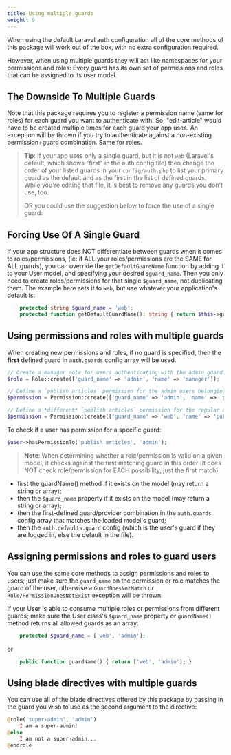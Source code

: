 ```yaml
---
title: Using multiple guards
weight: 9
---
```


When using the default Laravel auth configuration all of the core methods of this package will work out of the box, with no extra configuration required.

However, when using multiple guards they will act like namespaces for your permissions and roles: Every guard has its own set of permissions and roles that can be assigned to its user model.

## The Downside To Multiple Guards

Note that this package requires you to register a permission name (same for roles) for each guard you want to authenticate with. So, "edit-article" would have to be created multiple times for each guard your app uses. An exception will be thrown if you try to authenticate against a non-existing permission+guard combination. Same for roles.

> **Tip**: If your app uses only a single guard, but it is not `web` (Laravel's default, which shows "first" in the auth config file) then change the order of your listed guards in your `config/auth.php` to list your primary guard as the default and as the first in the list of defined guards. While you're editing that file, it is best to remove any guards you don't use, too.
> 
> OR you could use the suggestion below to force the use of a single guard:

## Forcing Use Of A Single Guard

If your app structure does NOT differentiate between guards when it comes to roles/permissions, (ie: if ALL your roles/permissions are the SAME for ALL guards), you can override the `getDefaultGuardName` function by adding it to your User model, and specifying your desired `$guard_name`. Then you only need to create roles/permissions for that single `$guard_name`, not duplicating them. The example here sets it to `web`, but use whatever your application's default is:

```php
    protected string $guard_name = 'web';
    protected function getDefaultGuardName(): string { return $this->guard_name; }
````


## Using permissions and roles with multiple guards

When creating new permissions and roles, if no guard is specified, then the **first** defined guard in `auth.guards` config array will be used. 

```php
// Create a manager role for users authenticating with the admin guard:
$role = Role::create(['guard_name' => 'admin', 'name' => 'manager']);

// Define a `publish articles` permission for the admin users belonging to the admin guard
$permission = Permission::create(['guard_name' => 'admin', 'name' => 'publish articles']);

// Define a *different* `publish articles` permission for the regular users belonging to the web guard
$permission = Permission::create(['guard_name' => 'web', 'name' => 'publish articles']);
```

To check if a user has permission for a specific guard:

```php
$user->hasPermissionTo('publish articles', 'admin');
```

> **Note**: When determining whether a role/permission is valid on a given model, it checks against the first matching guard in this order (it does NOT check role/permission for EACH possibility, just the first match):
- first the guardName() method if it exists on the model (may return a string or array);
- then the `$guard_name` property if it exists on the model (may return a string or array);
- then the first-defined guard/provider combination in the `auth.guards` config array that matches the loaded model's guard;
- then the `auth.defaults.guard` config (which is the user's guard if they are logged in, else the default in the file).


## Assigning permissions and roles to guard users

You can use the same core methods to assign permissions and roles to users; just make sure the `guard_name` on the permission or role matches the guard of the user, otherwise a `GuardDoesNotMatch` or `Role/PermissionDoesNotExist` exception will be thrown. 

If your User is able to consume multiple roles or permissions from different guards; make sure the User class's `$guard_name` property or `guardName()` method returns all allowed guards as an array:

```php
    protected $guard_name = ['web', 'admin'];
````
or
```php
    public function guardName() { return ['web', 'admin']; }
````

## Using blade directives with multiple guards

You can use all of the blade directives offered by this package by passing in the guard you wish to use as the second argument to the directive:

```php
@role('super-admin', 'admin')
    I am a super-admin!
@else
    I am not a super-admin...
@endrole
```
